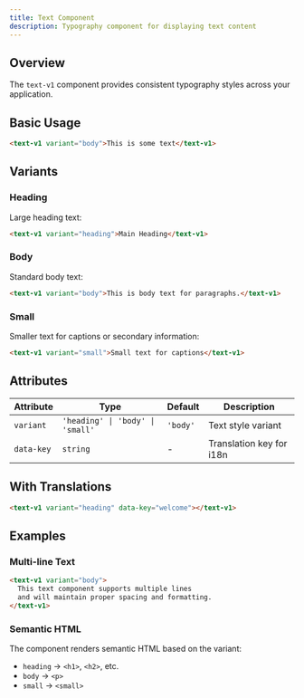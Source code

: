 ```yaml
---
title: Text Component
description: Typography component for displaying text content
---
```


## Overview

The `text-v1` component provides consistent typography styles across your application.

## Basic Usage

```html
<text-v1 variant="body">This is some text</text-v1>
```

## Variants

### Heading

Large heading text:

```html
<text-v1 variant="heading">Main Heading</text-v1>
```

### Body

Standard body text:

```html
<text-v1 variant="body">This is body text for paragraphs.</text-v1>
```

### Small

Smaller text for captions or secondary information:

```html
<text-v1 variant="small">Small text for captions</text-v1>
```

## Attributes

| Attribute | Type | Default | Description |
|-----------|------|---------|-------------|
| `variant` | `'heading' \| 'body' \| 'small'` | `'body'` | Text style variant |
| `data-key` | `string` | - | Translation key for i18n |

## With Translations

```html
<text-v1 variant="heading" data-key="welcome"></text-v1>
```

## Examples

### Multi-line Text

```html
<text-v1 variant="body">
  This text component supports multiple lines
  and will maintain proper spacing and formatting.
</text-v1>
```

### Semantic HTML

The component renders semantic HTML based on the variant:

- `heading` → `<h1>`, `<h2>`, etc.
- `body` → `<p>`
- `small` → `<small>`

